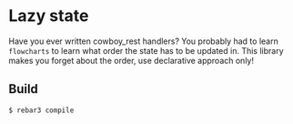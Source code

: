 Lazy state
=====

Have you ever written cowboy_rest handlers? You probably had to learn `flowcharts` to learn what order the state has to be updated in. This library makes you forget about the order, use declarative approach only!

Build
-----

    $ rebar3 compile
